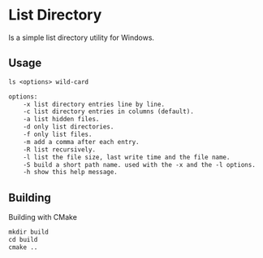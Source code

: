 # List Directory

Is a simple list directory utility for Windows.

## Usage

```txt
ls <options> wild-card

options:
    -x list directory entries line by line.
    -c list directory entries in columns (default).
    -a list hidden files.
    -d only list directories.
    -f only list files.
    -m add a comma after each entry.
    -R list recursively.
    -l list the file size, last write time and the file name.
    -S build a short path name. used with the -x and the -l options.
    -h show this help message.
```

## Building

Building with CMake

```txt
mkdir build
cd build
cmake ..
```
